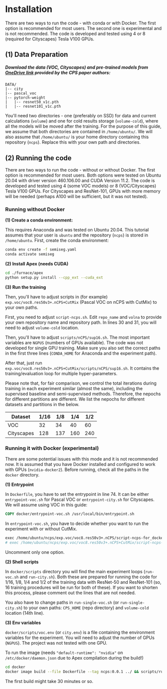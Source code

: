 # Installation
There are two ways to run the code -  with conda or with Docker. 
The first option is recommended for most users.
The second one is experimental and is not recommended.
The code is developed and tested using 4 or 8 (required for Cityscapes) Tesla V100 GPUs.

## (1) Data Preparation
##### Download the data (VOC, Cityscapes) and pre-trained models from  [OneDrive link](https://pkueducn-my.sharepoint.com/:f:/g/personal/pkucxk_pku_edu_cn/EtjNKU0oVMhPkOKf9HTPlVsBIHYbACel6LSvcUeP4MXWVg?e=139icd) provided by the CPS paper authors: 

```
DATA/
|-- city
|-- pascal_voc
|-- pytorch-weight
|   |-- resnet50_v1c.pth
|   |-- resnet101_v1c.pth
```

You'll need two directories - one (preferably on SSD) for data and current calculations (`volume`) and one for cold results storage (`volume-cold`), where all the models will be moved after the training.
For the purpose of this guide, we assume that both directories are contained in `/home/ubuntu/`.
We will also assume that `/home/ubuntu/` is your home directory containing this repository (`ncps`).
Replace this with your own path and directories.

## (2) Running the code

There are two ways to run the code - without or without Docker. 
The first option is recommended for most users.
Both options were tested on Ubuntu 20.04 with driver version 460.106.00 and CUDA Version 11.2.
The code is developed and tested using 4 (some VOC models) or 8 (VOC/Cityscapes) Tesla V100 GPUs.
For Cityscapes and ResNet-101, GPUs with more memory will be needed (perhaps A100 will be sufficient, but it was not tested).

### Running without Docker

**(1) Create a conda environment:**

This requires Anaconda and was tested on Ubuntu 20.04.
This tutorial assumes that your user is `ubuntu` and the repository (`ncps`) is stored in `/home/ubuntu`.
First, create the conda environment:

```bash
conda env create -f semiseg.yaml
conda activate semiseg
```

**(2) Install Apex (needs CUDA)**

```bash
cd ./furnace/apex
python setup.py install --cpp_ext --cuda_ext
```

**(3) Run the training**

Then, you'll have to adjust scripts in (for example) `exp.voc/voc8.res50v3+.nCPS+CutMix` (Pascal VOC on nCPS with CutMix) to your own paths.

First, you need to adjust `script-ncps.sh`.
Edit `repo_name` and `volna` to provide your own repository name and repository path.
In lines 30 and 31, you will need to adjust `volume-cold` location.

Then, you'll have to adjust `scripts/nCPS/sup16.sh`.
The most important variables are `NGPUS` (numbers of GPUs available).
The code was not developed for single GPU training.
Make sure you also set the correct paths in the first three lines (`CONDA_HOME` for Anaconda and the experiment path).

After that, just run `exp.voc/voc8.res50v3+.nCPS+CutMix/scripts/nCPS/sup16.sh`.
It contains the training/evaluation loop for multiple hyper-parameters.

Please note that, for fair comparison, we control the total iterations during training in each experiment similar (almost the same), including the supervised baseline and semi-supervised methods. Therefore, the nepochs for different partitions are different. We list the nepochs for different datasets and partitions in the below.

| Dataset    | 1/16 | 1/8  | 1/4  | 1/2  |
| ---------- | ---- | ---- | ---- | ---- |
| VOC        | 32   | 34   | 40   | 60   |
| Cityscapes | 128  | 137  | 160  | 240  |


### Running it with Docker (experimental)

There are some potential issues with this mode and it is not recommended now.
It is assumed that you have Docker installed and configured to work with GPUs (`nvidia-docker2`).
Before running, check all the paths in the `docker` directory.

**(1) Entrypoint**

In `Dockerfile`, you have to set the entrypoint in line 74.  It can be either `entrypoint-voc.sh` for Pascal VOC or `entrypoint-city.sh` for Cityscapes.
We will assume using VOC in this guide:
```dockerfile
COPY docker/entrypoint-voc.sh /usr/local/bin/entrypoint.sh
```
In `entrypoint-voc.sh`, you have to decide whether you want to run the experiment with or without CutMix.
```dockerfile
exec /home/ubuntu/ncps/exp.voc/voc8.res50v3+.nCPS/script-ncps-for_docker.sh
# exec /home/ubuntu/ncps/exp.voc/voc8.res50v3+.nCPS+CutMix/script-ncps-for_docker.sh
```
Uncomment only one option.

**(2) Shell scripts**

In `docker/scripts` directory you will find the main experiment loops (`run-voc.sh` and `run-city.sh`).
Both these are prepared for running the code for 1/16, 1/8, 1/4 and 1/2 of the training data with ResNet-50 and ResNet-101 (so, 16 training procedures will be run for both of these).
If you want to shorten this process, please comment out the lines that are not needed.

You also have to change paths in `run-single-voc.sh` (or `run-single-city.sh`) to your own paths: `CPS_HOME` (repo directory) and `volume-cold` location (14th line).

**(3) Env variables**

`docker/scripts/voc.env` (or `city.env`) is a file containing the environment variables for the experiment.
You will need to adjust the number of GPUs (`NGPUS`).
The project was not tested with one GPU.

To run the image (needs `"default-runtime": "nvidia"` on `/etc/docker/daemon.json` due to Apex compilation during the build!)
```bash
cd docker
docker image build --file Dockerfile --tag ncps:0.0.1 ../ && scripts/run-voc.sh
```
The first build might take 30 minutes or so.
